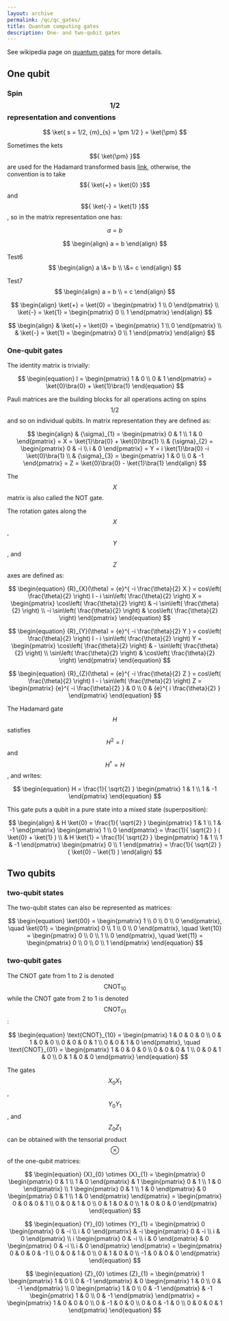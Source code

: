 ```yaml
---
layout: archive
permalink: /qc/qc_gates/
title: Quantum computing gates
description: One- and two-qubit gates
---
```



See wikipedia page on [quantum gates](https://en.wikipedia.org/wiki/Quantum_logic_gate) for more details.

## One qubit

### Spin $${ 1/2 }$$ representation and conventions

$$
\ket{ s = 1/2, {m}_{s} = \pm 1/2 } = \ket{\pm}
$$

Sometimes the kets $${ \ket{\pm} }$$ are used for the Hadamard transformed basis [link](https://en.wikipedia.org/wiki/Controlled_NOT_gate), otherwise, the convention is to take $${ \ket{+} = \ket{0} }$$ and $${ \ket{-} = \ket{1} }$$, so in the matrix representation one has:  


$$
\begin{equation}
  a = b
\end{equation}
$$  

$$
\begin{align}
  a = b
\end{align}
$$  

Test6
$$
\begin{align}
  a \&= b \\
  \&= c
\end{align}
$$  

Test7
$$
\begin{align}
  a = b \\
  = c
\end{align}
$$  


$$
\begin{align}
  \ket{+} = \ket{0} = 
  \begin{pmatrix}
    1 \\
    0
  \end{pmatrix} \\
  \ket{-} = \ket{1} = 
  \begin{pmatrix}
    0 \\
    1
  \end{pmatrix}
\end{align}
$$  



$$
\begin{align}
  & \ket{+} = \ket{0} = 
  \begin{pmatrix}
    1 \\
    0
  \end{pmatrix} \\
  & \ket{-} = \ket{1} = 
  \begin{pmatrix}
    0 \\
    1
  \end{pmatrix}
\end{align}
$$  


### One-qubit gates

The identity matrix is trivially:

$$
\begin{equation}
  I =  
  \begin{pmatrix}
    1 & 0 \\
    0 & 1
  \end{pmatrix} 
  = \ket{0}\bra{0} + \ket{1}\bra{1}
\end{equation}
$$  



Pauli matrices are the building blocks for all operations acting on spins $${ 1/2 }$$ and so on individual qubits. In matrix representation they are defined as:  

$$
\begin{align}
  & {\sigma}_{1} =  
  \begin{pmatrix}
    0 & 1 \\
    1 & 0
  \end{pmatrix} 
  = X = \ket{1}\bra{0} + \ket{0}\bra{1} \\
  & {\sigma}_{2} =  
  \begin{pmatrix}
    0 & -i \\
    i & 0
  \end{pmatrix} 
  = Y = i \ket{1}\bra{0} -i \ket{0}\bra{1} \\
  & {\sigma}_{3} =  
  \begin{pmatrix}
    1 & 0 \\
    0 & -1
  \end{pmatrix} 
  = Z = \ket{0}\bra{0} - \ket{1}\bra{1}
\end{align}
$$  

The $${ X }$$ matrix is also called the NOT gate.

The rotation gates along the $${ X }$$, $${ Y }$$, and $${ Z }$$ axes are defined as:

$$
\begin{equation}
  {R}_{X}(\theta) = {e}^{ -i \frac{\theta}{2} X } = cos\left( \frac{\theta}{2} \right) I - i \sin\left( \frac{\theta}{2} \right) X = 
  \begin{pmatrix}
    \cos\left( \frac{\theta}{2} \right) & -i \sin\left( \frac{\theta}{2} \right) \\
    -i \sin\left( \frac{\theta}{2} \right) & \cos\left( \frac{\theta}{2} \right)
  \end{pmatrix} 
\end{equation}
$$  

$$
\begin{equation}
  {R}_{Y}(\theta) = {e}^{ -i \frac{\theta}{2} Y } = cos\left( \frac{\theta}{2} \right) I - i \sin\left( \frac{\theta}{2} \right) Y = 
  \begin{pmatrix}
    \cos\left( \frac{\theta}{2} \right) & - \sin\left( \frac{\theta}{2} \right) \\
     \sin\left( \frac{\theta}{2} \right) & \cos\left( \frac{\theta}{2} \right)
  \end{pmatrix} 
\end{equation}
$$  

$$
\begin{equation}
  {R}_{Z}(\theta) = {e}^{ -i \frac{\theta}{2} Z } = cos\left( \frac{\theta}{2} \right) I - i \sin\left( \frac{\theta}{2} \right) Z = 
  \begin{pmatrix}
    {e}^{ -i \frac{\theta}{2} } & 0 \\
    0 & {e}^{ i \frac{\theta}{2} }
  \end{pmatrix} 
\end{equation}
$$  


The Hadamard gate $${ H }$$ satisfies $${ {H}^{2} = I }$$ and $${ {H}^{\dagger} = H }$$, and writes:  

$$
\begin{equation}
  H = \frac{1}{ \sqrt{2} } 
  \begin{pmatrix}
    1 & 1 \\
    1 & -1
  \end{pmatrix} 
\end{equation}
$$  

This gate puts a qubit in a pure state into a mixed state (superposition):

$$
\begin{align}
  & H \ket{0} = \frac{1}{ \sqrt{2} } 
  \begin{pmatrix}
    1 & 1 \\
    1 & -1
  \end{pmatrix} 
	\begin{pmatrix}
    1 \\
    0 
  \end{pmatrix} 
  = \frac{1}{ \sqrt{2} } ( \ket{0} + \ket{1} ) \\
  & H \ket{1} = \frac{1}{ \sqrt{2} } 
  \begin{pmatrix}
    1 & 1 \\
    1 & -1
  \end{pmatrix} 
	\begin{pmatrix}
    0 \\
    1 
  \end{pmatrix} 
  = \frac{1}{ \sqrt{2} } ( \ket{0} - \ket{1} )
\end{align}
$$  


## Two qubits

### two-qubit states

The two-qubit states can also be represented as matrices:

$$
\begin{equation}
  \ket{00} = 
  \begin{pmatrix}
    1 \\
    0 \\
    0 \\
    0 
  \end{pmatrix}, \quad 
  \ket{01} = 
  \begin{pmatrix}
    0 \\
    1 \\
    0 \\
    0 
  \end{pmatrix}, \quad 
  \ket{10} = 
  \begin{pmatrix}
    0 \\
    0 \\
    1 \\
    0 
  \end{pmatrix}, \quad 
  \ket{11} = 
  \begin{pmatrix}
    0 \\
    0 \\
    0 \\
    1 
  \end{pmatrix}
\end{equation}
$$  


### two-qubit gates

The CNOT gate from 1 to 2 is denoted $${ \text{CNOT}_{10} }$$ while the CNOT gate from 2 to 1 is denoted $${ \text{CNOT}_{01} }$$:

$$
\begin{equation}
  \text{CNOT}_{10} =  
  \begin{pmatrix}
		1 & 0 & 0 & 0 \\
		0 & 1 & 0 & 0 \\
    0 & 0 & 0 & 1 \\
    0 & 0 & 1 & 0 
  \end{pmatrix}, \quad 
  \text{CNOT}_{01} =  
  \begin{pmatrix}
		1 & 0 & 0 & 0 \\
		0 & 0 & 0 & 1 \\
    0 & 0 & 1 & 0 \\
    0 & 1 & 0 & 0 
	\end{pmatrix}
  \end{equation}
$$  

The gates $${ {X}_{0} {X}_{1} }$$, $${ {Y}_{0} {Y}_{1} }$$, and $${ {Z}_{0} {Z}_{1} }$$ can be obtained with the tensorial product $${ \otimes }$$ of the one-qubit matrices:

$$
\begin{equation}
	{X}_{0} \otimes {X}_{1} =  
	\begin{pmatrix}
		0 \begin{pmatrix} 
				0 & 1 \\
				1 & 0
			\end{pmatrix} & 1 \begin{pmatrix}
													0 & 1 \\
													1 & 0
												\end{pmatrix} \\
    1 \begin{pmatrix} 
				0 & 1 \\
				1 & 0
			\end{pmatrix} & 0 \begin{pmatrix}
													0 & 1 \\
													1 & 0
												\end{pmatrix} 
  \end{pmatrix} = 
  \begin{pmatrix}
		0 & 0 & 0 & 1 \\
		0 & 0 & 1 & 0 \\
    0 & 1 & 0 & 0 \\
    1 & 0 & 0 & 0 
  \end{pmatrix}
\end{equation}
$$  

  
$$
\begin{equation}
	{Y}_{0} \otimes {Y}_{1} =  
	\begin{pmatrix}
		0 \begin{pmatrix} 
				0 & -i \\
				i & 0
			\end{pmatrix} & -i \begin{pmatrix}
													0 & -i \\
													i & 0
												\end{pmatrix} \\
    i \begin{pmatrix} 
				0 & -i \\
				i & 0
			\end{pmatrix} & 0 \begin{pmatrix}
													0 & -i \\
													i & 0
												\end{pmatrix} 
  \end{pmatrix} = 
  \begin{pmatrix}
		0 & 0 & 0 & -1 \\
		0 & 0 & 1 & 0 \\
    0 & 1 & 0 & 0 \\
    -1 & 0 & 0 & 0 
  \end{pmatrix}
\end{equation}
$$  

$$
\begin{equation}
	{Z}_{0} \otimes {Z}_{1} =  
	\begin{pmatrix}
		1 \begin{pmatrix} 
				1 & 0 \\
				0 & -1
			\end{pmatrix} & 0 \begin{pmatrix}
													1 & 0 \\
													0 & -1
												\end{pmatrix} \\
    0 \begin{pmatrix} 
				1 & 0 \\
				0 & -1
			\end{pmatrix} & -1 \begin{pmatrix}
													1 & 0 \\
													0 & -1
												\end{pmatrix} 
  \end{pmatrix} = 
  \begin{pmatrix}
		1 & 0 & 0 & 0 \\
		0 & -1 & 0 & 0 \\
    0 & 0 & -1 & 0 \\
    0 & 0 & 0 & 1 
  \end{pmatrix}
\end{equation}
$$  



